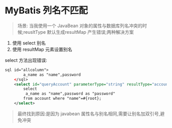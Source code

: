 # MyBatis 列名不匹配
> 场景: 当我使用一个 JavaBean 对象的属性与数据库列名冲突的时候;reusltType 默认生成resultMap 产生错误;两种解决方案

1. 使用 select 别名
2. 使用 resultMap 元素设置别名

select 方法出现错误:

```xml
sql id="allcolumn">
        a_name as "name",password
    </sql>
    <select id="queryAccount" parameterType="string" resultType="account">
        select
         a_name as "name",password as "password"
        from account where "name"=#{root};
    </select>
```

> 最终找到原因:是因为 javabean 属性名与别名相同,需要让别名加双引号,避免冲突
